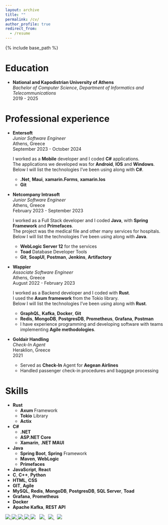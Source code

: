 ```yaml
---
layout: archive
title: ""
permalink: /cv/
author_profile: true
redirect_from:
  - /resume
---
```


{% include base_path %}

Education
=========

* **National and Kapodistrian University of Athens**  
 *Bachelor of Computer Science*, *Department of Informatics and Telecommunications*  
 2019 - 2025

Professional experience
======
* **Entersoft**  
  *Junior Software Engineer*  
  Athens, Greece  
  September 2023 - October 2024 
  
    I worked as a **Mobile** developer and I coded **C#** applications.  
    The applications we developed was for **Android**, **IOS** and **Windows**.  
    Below I will list the technologies I’ve been using along with **C#**.  

  - **.Net**, **Maui**, **xamarin.Forms**, **xamarin.Ios**
  - **Git**

* **Netcompany Intrasoft**  
  *Junior Software Engineer*  
  Athens, Greece  
  February 2023 - September 2023  

    I worked as a Full Stack developer and I coded **Java**, with **Spring Framework** and **Primefaces**.  
    The project was the medical file and other many services for hospitals.  
    Below I will list the technologies I’ve been using along with **Java**. 
  
  - **WebLogic Server 12** for the services
  - **Toad** Database Developer Tools
  - **Git**, **SoapUI**, **Postman**, **Jenkins**, **Artifactory**

* **Wappier**  
  *Associate Software Engineer*  
  Athens, Greece  
  August 2022 - February 2023  

    I worked as a Backend developer and I coded with **Rust**.  
    I used the **Axum framework** from the Tokio library.  
    Below I will list the technologies I’ve been using along with **Rust**. 
  
  - **GraphQL**, **Kafka**, **Docker**, **Git**
  - **Redis**, **MongoDB**, **PostgresDB**, **Prometheus**, **Grafana**, **Postman**
  - I have experience programming and developing software with teams implementing **Agile methodologies**.

* **Goldair Handling**  
  *Check-In Agent*  
  Heraklion, Greece  
  2021 
  - Served as **Check-In** Agent for **Aegean Airlines**
  - Handled passenger check-in procedures and baggage processing
  
Skills
======
* **Rust**
  * **Axum** Framework
  * **Tokio** Library
  * **Actix**
* **C#**
  * **.NET**
  * **ASP.NET Core**
  * **Xamarin**, **.NET MAUI**
* **Java**
  * **Spring Boot**, **Spring** Framework
  * **Maven**, **WebLogic**
  * **Primefaces**
* **JavaScript**, **React**
* **C**, **C++**, **Python**
* **HTML**, **CSS**
* **GIT**, **Agile**
* **MySQL**, **Redis**, **MongoDB**, **PostgresDB**, **SQL Server**, **Toad** 
* **Grafana**, **Prometheus**
* **Docker**
* **Apache Kafka**, **REST API**

<p align="left"> 
    <a href="https://www.rust-lang.org/" target="_blank"> <img src="https://upload.wikimedia.org/wikipedia/commons/thumb/d/d5/Rust_programming_language_black_logo.svg/40px-Rust_programming_language_black_logo.svg.png"/> </a>
    <a href="https://en.wikipedia.org/wiki/C_(programming_language)" target="_blank"> <img src="https://upload.wikimedia.org/wikipedia/commons/thumb/1/18/C_Programming_Language.svg/40px-C_Programming_Language.svg.png"/> </a>
    <a href="https://www.python.org" target="_blank"> <img src="https://img.icons8.com/color/48/000000/python.png"/> </a>
    <a href="https://www.cplusplus.com/" target="_blank"> <img src="https://upload.wikimedia.org/wikipedia/commons/thumb/1/18/ISO_C%2B%2B_Logo.svg/40px-ISO_C%2B%2B_Logo.svg.png"/> </a> 
    <a style="padding-right:8px;" href="https://www.java.com/en/" target="_blank"><img src="https://img.icons8.com/?size=50&id=13679&format=png&color=000000"/></a>
    <a style="padding-right:8px;" href="https://www.mysql.com/" target="_blank"> <img src="https://img.icons8.com/fluent/50/000000/mysql-logo.png"/> </a>
    <a style="padding-right:8px;" href="https://en.wikipedia.org/wiki/C_Sharp_(programming_language)" target="_blank"> <img src="https://img.icons8.com/?size=50&id=Fycm8TUhWmFU&format=png&color=000000"/> </a>
    <a href="https://git-scm.com/" target="_blank"> <img src="https://img.icons8.com/color/48/000000/git.png"/> </a>
</p>